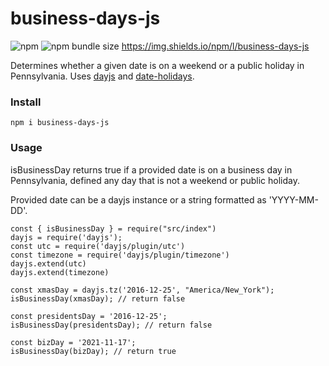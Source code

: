 # business-days-js

![npm](https://img.shields.io/npm/v/business-days-js)
![npm bundle size](https://img.shields.io/bundlephobia/min/business-days-js)
https://img.shields.io/npm/l/business-days-js

Determines whether a given date is on a weekend or a public holiday in Pennsylvania. Uses [dayjs](https://www.npmjs.com/package/dayjs) and [date-holidays](https://www.npmjs.com/package/date-holidays).

### Install

```
npm i business-days-js

```

### Usage

isBusinessDay returns true if a provided date is on a business day in Pennsylvania, defined any day that is not a weekend or public holiday.

Provided date can be a dayjs instance or a string formatted as 'YYYY-MM-DD'.

```
const { isBusinessDay } = require("src/index")
dayjs = require('dayjs');
const utc = require('dayjs/plugin/utc')
const timezone = require('dayjs/plugin/timezone')
dayjs.extend(utc)
dayjs.extend(timezone)

const xmasDay = dayjs.tz('2016-12-25', "America/New_York");
isBusinessDay(xmasDay); // return false

const presidentsDay = '2016-12-25';
isBusinessDay(presidentsDay); // return false

const bizDay = '2021-11-17';
isBusinessDay(bizDay); // return true

```


